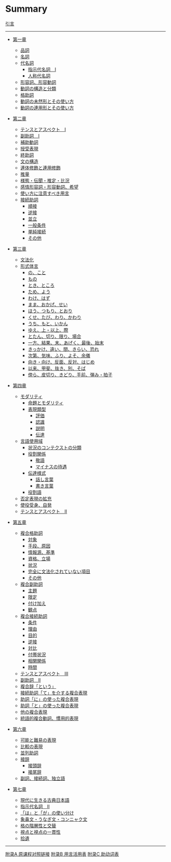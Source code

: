 # Summary

[引言](foreword.md)

-----------

- [第一章]()
  - [品詞](content/00-A-hinshi.md)
  - [名詞](content/01-meishi.md)
  - [代名詞]()
    - [指示代名詞　Ⅰ](content/02-shijidaimeishi-1.md)
    - [人称代名詞](content/03-ninshoudaimeishi.md)
  - [形容詞、形容動詞](content/04-keiyoushi-keiyoudoushi.md)
  - [動詞の構造と分類](content/05-doushi-no-kouzou-to-bunrui.md)
  - [格助詞](content/06-07-kakujoshi.md)
  - [動詞の未然形とその使い方](content/08-doushi-no-mizenkei.md)
  - [動詞の連用形とその使い方](content/09-doushi-no-rennyoukei.md)

- [第二章]()
  - [テンスとアスペクト　Ⅰ](content/10-tense-and-aspect-1.md)
  - [副助詞　Ⅰ](content/11-12-fukujoshi.md)
  - [補助動詞](content/13-hojodoushi.md)
  - [授受表現](content/14-jujuhyougen.md)
  - [終助詞](content/15-shuujoshi.md)
  - [文の構造](content/16-bun-no-kouzou.md)
  - [連体修飾と連用修飾](content/17-rentaishuushi-to-renyoushuushi.md)
  - [推量](content/18-suiryou.md)
  - [様態・伝聞・推定・比況](content/19-youtai-denbun-suitei-hikyou.md)
  - [感情形容詞・形容動詞、希望](content/20-kanjou-keiyoushi-keiyoudoushi-kibou.md)
  - [使い方に注意すべき用言](content/21-tsukaikatani-chuuisubeki-yougenn.md)
  - [接続助詞](content/22-setsuzokujoshi.md)
    - [順接](content/22-junnsetsu.md)
    - [逆接](content/23-gyakusetsu.md)
    - [並立](content/24-heiritsu.md)
    - [一般条件](content/24-ippanjouken.md)
    - [単純接続](content/24-tannjunnsetsuzoku.md)
    - [その他](content/25-sonohoka.md)

- [第三章]()
  - [文法化](content/26-bunpouka.md)
  - [形式体言](content/26-keishikitaigen.md)
    - [の、こと](content/27-28-no-koto.md)
    - [もの](content/29-30-mono.md)
    - [とき、ところ](content/31-toki-tokoro.md)
    - [ため、よう](content/32-tame-you.md)
    - [わけ、はず](content/33-wake-hazu.md)
    - [まま、おかげ、せい](content/34-mama-okage-sei.md)
    - [ほう、つもり、とおり](content/35-hou-tsumori-toori.md)
    - [くせ、たび、わり、かわり](content/36-kuse-tabi-wari-kawari.md)
    - [うち、もと、いかん](content/37-uchi-moto-ikan.md)
    - [ゆえ、上・以上、際](content/38-yue-jou-ijou-sai.md)
    - [とたん、切り、限り、場合](content/39-totan-kiri-kagiri-baai.md)
    - [一方、結果、末、あげく、最後、始末](content/40-ippou-kekka-sue-ageku-saigo-shimatsu.md)
    - [きっかけ、違い、間、きらい、恐れ](content/41-kikkake-chigai-aida-kirai-osore.md)
    - [次第、気味、ふり、よそ、余儀](content/42-shidai-kimi-furi-yoso-yogi.md)
    - [向き・向け、反面、反対、はじめ](content/43-muki-muke-hanmen-hantai-hajime.md)
    - [以来、甲斐、抜き、別、そば](content/44-irai-kai-nuki-betsu-soba.md)
    - [傍ら、皮切り、きどり、手前、弾み・拍子](content/44-katawara-kawakiri-kidori-temae-hazumi-hyoushi.md)

- [第四章]()
  - [モダリティ]()
    - [命題とモダリティ](content/45-meidai-to-modality.md)
    - [表現類型](content/46-hyougen-ruikei.md)
      - [評価](content/47-hyouka.md)
      - [認識](content/48-ninshiki.md)
      - [説明](content/49-setsumei.md)
      - [伝達](content/50-dentatsu.md)
  - [言語使用域]()
    - [状況のコンテクストの分類](content/61-jyoukyou-no-context-no-bunrui.md)
    - [役割関係]()
      - [敬語](content/62-63-keigo.md)
      - [マイナスの待遇](content/64-mainasu-no-taiguu.md)
    - [伝達様式]()
      - [話し言葉](content/65-hanashikotoba.md)
      - [書き言葉](content/66-kakikotoba.md)
    - [役割語](content/67-yakuwarigo.md)
  - [否定表現の拡充](content/51-hiteihyougen-no-kakujuu.md)
  - [使役受身、自発](content/52-shiekiukemi-jihatsu.md)
  - [テンスとアスペクト　Ⅱ](content/53-tense-and-aspect-2.md)
  
- [第五章]()
  - [複合格助詞](content/54-fukugou-kakujoshi.md)
    - [対象](content/54-taishou.md)
    - [手段、原因](content/55-shudan-gennin.md)
    - [情報源、基準](content/56-jouhougen-kijun.md)
    - [資格、立場](content/56-shikaku-tachiba.md)
    - [状況](content/57-59-joukyou.md)
    - [完全に文法化されていない項目](content/60-kanzenni-bunpouka-sareteinai-koumoku.md)
    - [その他](content/60-sonohoka.md)
  - [複合副助詞](content/70-fukugou-fukujoshi.md)
    - [主題](content/70-shudai.md)
    - [限定](content/71-gentei.md)
    - [付け加え](content/72-tsukekuwae.md)
    - [観点](content/73-kanten.md)
  - [複合接続助詞](content/75-fukugou-setsuzokujoshi.md)
    - [条件](content/75-jouken.md)
    - [理由](content/76-riyuu.md)
    - [目的](content/76-mokuteki.md)
    - [逆接](content/77-gyakusetsu.md)
    - [対比](content/78-taihi.md)
    - [付帯状況](content/78-futaijoukyou.md)
    - [相関関係](content/79-soukankankei.md)
    - [時間](content/80-jikan.md)
  - [テンスとアスペクト　Ⅲ](content/69-tense-and-aspect-3.md)
  - [副助詞　Ⅱ](content/81-fukujoshi-2.md)
  - [複合辞「という」](content/83-fukugouji-toiu.md)
  - [接続助詞「て」を介する複合表現](content/84-85-setsuzokujoshi-te-fukugouhyougen.md)
  - [助詞「に」の使った複合表現](content/88-joshi-ni-fukugouhyougen.md)
  - [助詞「と」の使った複合表現](content/89-joshi-to-fukugoukyougen.md)
  - [他の複合表現](content/90-hoka-no-fukugouhyougen.md)
  - [統語的複合動詞、慣用的表現](content/92-tougoteki-fukugoudoushi-kanyouteki-hyougen.md)
  
- [第六章]()
  - [可能と難易の表現](content/74-kanou-to-nanni-no-hyougen.md)
  - [比較の表現](content/82-hikaku-no-hyougen.md)
  - [並列助詞](content/68-heiretsujoshi.md)
  - [接辞](content/86-setsuji.md)
    - [接頭辞](content/86-settouji.md)
    - [接尾辞](content/87-setsubiji.md)
  - [副詞、接続詞、独立語](content/93-fukushi-setsuzokushi-dokuritsugo.md)
  
- [第七章]()
  - [現代に生きる古典日本語](content/91-gendaini-ikiru-koten-nihongo.md)
  - [指示代名詞　Ⅱ](content/94-shijidaimeishi-2.md)
  - [「は」と「が」の使い分け](content/95-ha-to-ga-no-tsukaiwake.md)
  - [象鼻文・うなぎ文・コンニャク文](content/95-zoubibun-unagibun-konnyakubun.md)
  - [格の階層性と交替](content/96-kaku-no-kaisoukei-to-koutai.md)
  - [視点と視点の一貫性](content/97-shiten-to-shiten-no-ikkansei.md)
  - [拾遺](content/98-99-shuui.md)


-----------

[附录A 原课程对照链接](appendix/course-note-mapping.md)
[附录B 用言活用表](appendix/katsuyou.md)
[附录C 助动词表](appendix/jodoushi.md)
